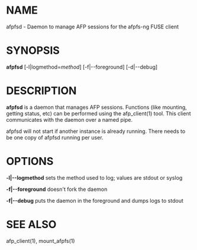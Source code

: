 # NAME

afpfsd - Daemon to manage AFP sessions for the afpfs-ng FUSE client

# SYNOPSIS

**afpfsd** \[-l|logmethod=*method*\] \[-f|--foreground\] \[-d|--debug\]

# DESCRIPTION

**afpfsd** is a daemon that manages AFP sessions. Functions (like
mounting, getting status, etc) can be performed using the afp_client(1)
tool. This client communicates with the daemon over a named pipe.

afpfsd will not start if another instance is already running. There
needs to be one copy of afpfsd running per user.

# OPTIONS

**-l|--logmethod** sets the method used to log; values are stdout or
syslog

**-f|--foreground** doesn't fork the daemon

**-f|--debug** puts the daemon in the foreground and dumps logs to
stdout

# SEE ALSO

afp_client(1), mount_afpfs(1)
